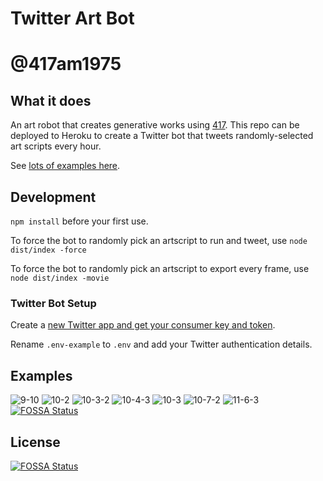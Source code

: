 # Twitter Art Bot
# @417am1975

## What it does
An art robot that creates generative works using [417](https://github.com/ejfox/four-seventeen). This repo can be deployed to Heroku to create a Twitter bot that tweets randomly-selected art scripts every hour.

See [lots of examples here](https://imgur.com/a/0nlIRIo).

## Development

`npm install` before your first use.

To force the bot to randomly pick an artscript to run and tweet, use `node dist/index -force`

To force the bot to randomly pick an artscript to export every frame, use `node dist/index -movie`

### Twitter Bot Setup
Create a [new Twitter app and get your consumer key and token](https://apps.twitter.com/).

Rename `.env-example` to `.env` and add your Twitter authentication details.

## Examples
![9-10](https://i.imgur.com/96fLEBe.png)
![10-2](https://i.imgur.com/WNcRDgg.png)
![10-3-2](https://i.imgur.com/bxW0bex.png)
![10-4-3](https://i.imgur.com/BTgXBOQ.png)
![10-3](https://i.imgur.com/HGAz9QZ.png)
![10-7-2](https://i.imgur.com/Y77isUO.png)
![11-6-3](https://i.imgur.com/FOR6L5f.png)
[![FOSSA Status](https://app.fossa.io/api/projects/git%2Bgithub.com%2Fejfox%2Ftwitter-artbot.svg?type=shield)](https://app.fossa.io/projects/git%2Bgithub.com%2Fejfox%2Ftwitter-artbot?ref=badge_shield)


## License
[![FOSSA Status](https://app.fossa.io/api/projects/git%2Bgithub.com%2Fejfox%2Ftwitter-artbot.svg?type=large)](https://app.fossa.io/projects/git%2Bgithub.com%2Fejfox%2Ftwitter-artbot?ref=badge_large)